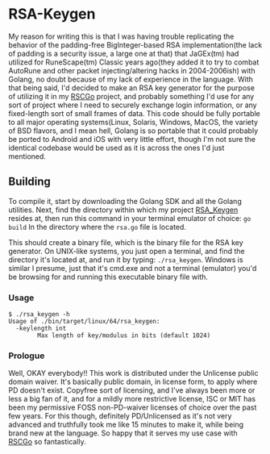 # RSA-Keygen
My reason for writing this is that I was having trouble replicating the behavior of the padding-free BigInteger-based RSA implementation(the lack of padding is a security issue, a large one at that) that JaGEx(tm) had utilized for RuneScape(tm) Classic years ago(they added it to try to combat AutoRune and other packet injecting/altering hacks in 2004-2006ish) with Golang, no doubt because of my lack of experience in the language.
With that being said, I'd decided to make an RSA key generator for the purpose of utilizing it in my [RSCGo](https://github.com/Zlacki/RSCGo) project, and probably something I'd use for any sort of project where I need to securely exchange login information, or any fixed-length sort of small frames of data.
This code should be fully portable to all major operating systems(Linux, Solaris, Windows, MacOS, the variety of BSD flavors, and I mean hell, Golang is so portable that it could probably be ported to Android and iOS with very little effort, though I'm not sure the identical codebase would be used as it is across the ones I'd just mentioned.

## Building
To compile it, start by downloading the Golang SDK and all the Golang utilities. Next, find the directory within which my project [RSA_Keygen](https://github.com/Zlacki/RSA-Keygen) resides at, then run this command in your terminal emulator of choice:
`go build`
In the directory where the `rsa.go` file is located.

This should create a binary file, which is the binary file for the RSA key generator.
On UNIX-like systems, you just open a terminal, and find the directory it's located at, and run it by typing: `./rsa_keygen`.  Windows is similar I presume, just that it's cmd.exe and not a terminal (emulator) you'd be browsing for and running this executable binary file with.

### Usage
```
$ ./rsa_keygen -h
Usage of ./bin/target/linux/64/rsa_keygen:
  -keylength int
		Max length of key/modulus in bits (default 1024)
```

### Prologue
Well, OKAY everybody!!  This work is distributed under the Unlicense public domain waiver.  It's basically public domain, in license form, to apply where PD doesn't exist.  Copyfree sort of licensing, and I've always been more or less a big fan of it, and for a mildly more restrictive license, ISC or MIT has been my permissive FOSS non-PD-waiver licenses of choice over the past few years.  For this though, definitely PD/Unlicensed as it's not very advanced and truthfully took me like 15 minutes to make it, while being brand new at the language.  So happy that it serves my use case with [RSCGo](https://github.com/Zlacki/RSCGo) so fantastically.
